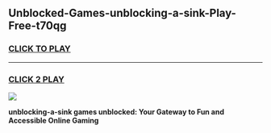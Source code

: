 
## Unblocked-Games-unblocking-a-sink-Play-Free-t70qg
<h3>
<a href="https://premium76.site?title=unblocking-a-sink&ref=12A">CLICK TO PLAY</a></h3>
<hr>

<h3>
<a href="https://premium76.site?title=unblocking-a-sink&ref=12A">CLICK 2 PLAY</a>
  
</h3>

<a href="https://premium76.site?title=unblocking-a-sink&ref=12A"><img src="https://clearcache.store/games.png"></a>


**unblocking-a-sink games unblocked: Your Gateway to Fun and Accessible Online Gaming**
